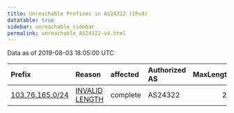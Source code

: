 ```yaml
---
title: Unreachable Prefixes in AS24322 (IPv4)
datatable: true
sidebar: unreachable_sidebar
permalink: unreachable_AS24322-v4.html
---
```


Data as of 2019-08-03 18:05:00 UTC


<div class="datatable-begin"></div>

| Prefix                                                   | Reason                                                                                                    | affected   | Authorized AS   |   MaxLength | Anchor                                       |   unreachable /24s |
|:---------------------------------------------------------|:----------------------------------------------------------------------------------------------------------|:-----------|:----------------|------------:|:---------------------------------------------|-------------------:|
| [103.76.165.0/24](https://stat.ripe.net/103.76.165.0/24) | [INVALID LENGTH](https://rpki-validator.ripe.net/announcement-preview?asn=AS24322&prefix=103.76.165.0/24) | complete   | AS24322         |          23 | [APNIC](unreachable_APNIC_RPKI_Root-v4.html) |                  1 |

<div class="datatable-end"></div>